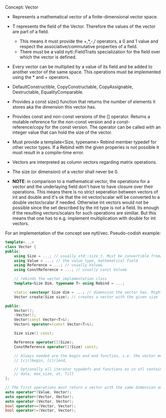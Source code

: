 Concept: Vector<T>
- Represents a mathematical vector of a finite-dimensional vector space.
- T represents the field of the Vector. Therefore the values of the vector are part of a field.
	- This means it must provide the +,*,-,/ operators, a
	  0 and 1 value and respect the associative/commutative properties of a field.
	- There must be a valid nytl::FieldTraits specialization for the field over which
	  the vector is defined.
- Every vector can be multiplied by a value of its field and be added to another vector
  of the same space. This operations must be implemented using the * and + operators.
- DefaultConstructible, CopyConstructable, CopyAssignable, Destructable, EqualityComparable.
- Provides a const size() function that returns the number of elements it stores aka
  the dimension this vector has.
- Provides const and non-const versions of the [] operator. Returns a mutable reference
  for the non-const version and a const-reference/copy for the const version.
  The operator can be called with an integer value that can hold the size of the vector.
- Must provide a template<Size, typename> Rebind member typedef for other vector types.
  If a Rebind with the given properies is not possible it must result in a compile-time error.
- Vectors are interpreted as column vectors regarding matrix operations.
- The size (or dimension) of a vector shall never be 0.


- __NOTE__: in comparison to a mathematical vector, the operations for a vector and
  the underlaying field don't have to have closure over their operations. This means
  there is no strict seperation between vectors of int and double and it's ok
  that the int vector/scalar will be converted to a double vector/scalar if needed.
  Otherwise int vectors would not be possible since the set described by the int
  type is not a field. Its enough if the resulting vectors/scalars for such operations are
  similiar. But this means that one has to e.g. implement multiplication with double for
  int vectors.


For an implementation of the concept see nytl/vec.
Pseudo-codish example:

```cpp
template<...>
class Vector {
public:
	using Size = ...; // usually std::size_t. Must be convertible from/to int.
	using Value = ...; // the value type, mathematical field
	using Reference = ...; // usually Value&
	using ConstReference = ...; // usually const Value&

	// rebinds the vector implementation class
	template<Size Dim, typename T> using Rebind = ...;

	static constexpr Size dim = ...; // dimension the vector has. Might be a symbolic value.
	Vector create(Size size); // creates a vector with the given size

public:
	Vector();
	~Vector();
	Vector(const Vector<T>&);
	Vector& operator=(const Vector<T>&);

	Size size() const;

	Reference operator[](Size);
	ConstReference operator[](Size) const;

	// Always needed are the begin and end function, i.e. the vector must be iteratable
	// [c|r]begin, [c|r]end,

	// Optionally all iterator typedefs and functions as in stl containers
	// data, max_size, at, fill
};

// The first operations must return a vector with the same dimension and over a similiar field.
auto operator*(Value, Vector);
auto operator+(Vector, Vector);
auto operator-(Vector, Vector);
bool operator==(Vector, Vector);
bool operator!=(Vector, Vector);
```
